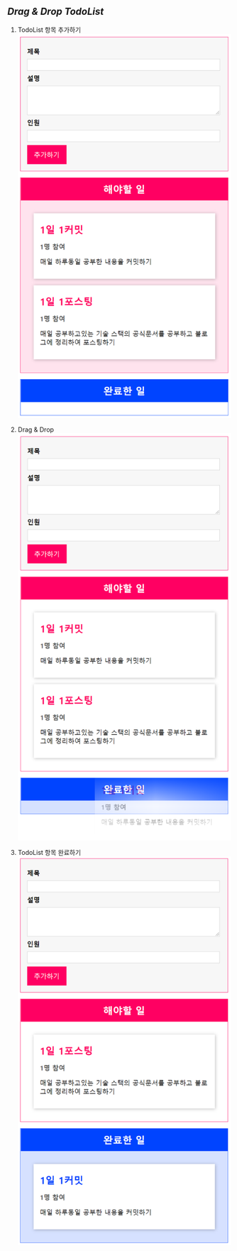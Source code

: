 ## _Drag & Drop TodoList_
1. TodoList 항목 추가하기
![항목이 추가된 모습](/drag-drop/images/image1.png)

2. Drag & Drop
![Drag하여 완료한 일 항목으로 Drop하는 모습](/drag-drop/images/image2.png)

3. TodoList 항목 완료하기
![Drop한 뒤 항목이 옮겨진 모습](/drag-drop/images/image3.png)
